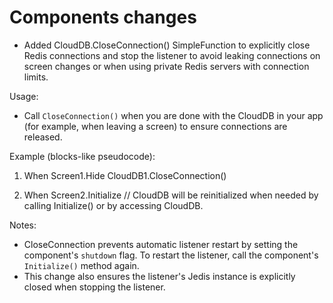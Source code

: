 # Components changes

- Added CloudDB.CloseConnection() SimpleFunction to explicitly close Redis connections and stop the listener to avoid leaking connections on screen changes or when using private Redis servers with connection limits.

Usage:

- Call `CloseConnection()` when you are done with the CloudDB in your app (for example, when leaving a screen) to ensure connections are released.

Example (blocks-like pseudocode):

1. When Screen1.Hide
    CloudDB1.CloseConnection()

2. When Screen2.Initialize
    // CloudDB will be reinitialized when needed by calling Initialize() or by accessing CloudDB.

Notes:
- CloseConnection prevents automatic listener restart by setting the component's `shutdown` flag. To restart the listener, call the component's `Initialize()` method again.
- This change also ensures the listener's Jedis instance is explicitly closed when stopping the listener.
